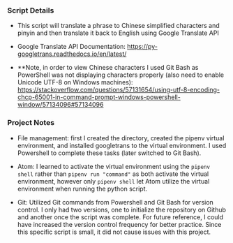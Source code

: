 ### **Script Details**

- This script will translate a phrase to Chinese simplified characters and pinyin and then translate it back to English using Google Translate API

- Google Translate API Documentation: https://py-googletrans.readthedocs.io/en/latest/



- **Note, in order to view Chinese characters I used Git Bash as PowerShell was not displaying characters properly (also need to enable Unicode UTF-8 on Windows machines):
https://stackoverflow.com/questions/57131654/using-utf-8-encoding-chcp-65001-in-command-prompt-windows-powershell-window/57134096#57134096


### **Project Notes**

- File management: first I created the directory, created the pipenv virtual environment, and installed googletrans to the virtual environment. I used Powershell to complete these tasks (later switched to Git Bash).

- Atom: I learned to activate the virtual environment using the `pipenv shell` rather than `pipenv run "command"` as both activate the virtual environment, however only `pipenv shell` let Atom utilize the virtual environment when running the python script.

- Git: Utilized Git commands from Powershell and Git Bash for version control. I only had two versions, one to initialize the repository on Github and another once the script was complete. For future reference, I could have increased the version control frequency for better practice. Since this specific script is small, it did not cause issues with this project.
